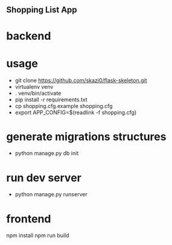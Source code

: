 ## Shopping List App
# backend
# usage
- git clone https://github.com/skazi0/flask-skeleton.git
- virtualenv venv
- . venv/bin/activate
- pip install -r requirements.txt
- cp shopping.cfg.example shopping.cfg
- export APP_CONFIG=$(readlink -f shopping.cfg)
# generate migrations structures
- python manage.py db init
# run dev server
- python manage.py runserver

# frontend
npm install
npm run build
